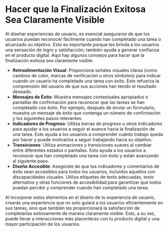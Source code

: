 # Hacer que la Finalización Exitosa Sea Claramente Visible

Al diseñar experiencias de usuario, es esencial asegurarse de que los usuarios puedan reconocer fácilmente cuando han completado una tarea o alcanzado su objetivo. Esto es importante porque les brinda a los usuarios una sensación de logro y satisfacción; también ayuda a generar confianza en el producto digital. Aquí hay algunos consejos para hacer que la finalización exitosa sea claramente visible:

- **Retroalimentación Visual**: Proporciona señales visuales claras (como cambios de color, marcas de verificación u otros símbolos) para indicar cuando un usuario ha completado una tarea con éxito. Esto refuerza la comprensión del usuario de que sus acciones han tenido el resultado deseado.
- **Mensajes de Éxito**: Muestra mensajes contextuales apropiados o pantallas de confirmación para reconocer que las tareas se han completado con éxito. Por ejemplo, después de enviar un formulario, muestra un mensaje de éxito que contenga un número de confirmación y los siguientes pasos relevantes.
- **Indicadores de Progreso**: Utiliza barras de progreso u otros indicadores para ayudar a los usuarios a seguir el avance hacia la finalización de una tarea. Esto ayuda a los usuarios a comprender cuánto trabajo queda por hacer y puede motivarlos a seguir trabajando hacia su objetivo.
- **Transiciones**: Utiliza animaciones y transiciones suaves al cambiar entre diferentes estados o pantallas. Esto ayuda a los usuarios a reconocer que han completado una tarea con éxito y están avanzando al siguiente paso.
- **Diseño Accesible**: Asegúrate de que tus indicadores y comentarios de éxito sean accesibles para todos los usuarios, incluidos aquellos con discapacidades visuales. Utiliza etiquetas de texto adecuadas, texto alternativo y otras funciones de accesibilidad para garantizar que todos puedan percibir y comprender cuando han completado una tarea.

Al incorporar estos elementos en el diseño de tu experiencia de usuario, crearás una experiencia que no solo guiará a los usuarios eficientemente en sus tareas, sino que también les proporcionará la satisfacción de completarlas exitosamente de manera claramente visible. Esto, a su vez, puede llevar a interacciones más placenteras con tu producto digital y una mayor participación de los usuarios.
